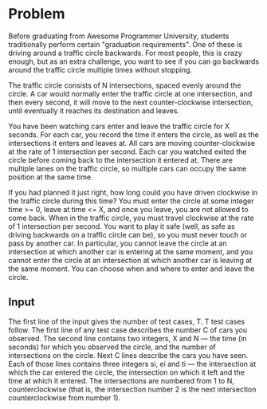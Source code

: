 # Problem

Before graduating from Awesome Programmer University, students traditionally perform certain "graduation requirements". One of these is driving around a traffic circle backwards. For most people, this is crazy enough, but as an extra challenge, you want to see if you can go backwards around the traffic circle multiple times without stopping.

The traffic circle consists of N intersections, spaced evenly around the circle. A car would normally enter the traffic circle at one intersection, and then every second, it will move to the next counter-clockwise intersection, until eventually it reaches its destination and leaves.

You have been watching cars enter and leave the traffic circle for X seconds. For each car, you record the time it enters the circle, as well as the intersections it enters and leaves at. All cars are moving counter-clockwise at the rate of 1 intersection per second. Each car you watched exited the circle before coming back to the intersection it entered at. There are multiple lanes on the traffic circle, so multiple cars can occupy the same position at the same time.

If you had planned it just right, how long could you have driven clockwise in the traffic circle during this time? You must enter the circle at some integer time >= 0, leave at time <= X, and once you leave, you are not allowed to come back. When in the traffic circle, you must travel clockwise at the rate of 1 intersection per second. You want to play it safe (well, as safe as driving backwards on a traffic circle can be), so you must never touch or pass by another car. In particular, you cannot leave the circle at an intersection at which another car is entering at the same moment, and you cannot enter the circle at an intersection at which another car is leaving at the same moment. You can choose when and where to enter and leave the circle.

## Input

The first line of the input gives the number of test cases, T. T test cases follow. The first line of any test case describes the number C of cars you observed. The second line contains two integers, X and N — the time (in seconds) for which you observed the circle, and the number of intersections on the circle. Next C lines describe the cars you have seen. Each of those lines contains three integers si, ei and ti — the intersection at which the car entered the circle, the intersection on which it left and the time at which it entered. The intersections are numbered from 1 to N, counterclockwise (that is, the intersection number 2 is the next intersection counterclockwise from number 1).
